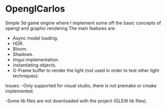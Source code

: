 # OpenglCarlos
 
Simple 3d game engine where I implement some off the basic concepts of opengl and graphic rendering
The main features are:

- Async model loading.
- HDR.
- Bloom.
- Shadows.
- Imgui implementation.
- instantiating objects.
- G-Frame buffer to render the light (not used in order to test other light techniques).

Issues:
-Only supported for visual studio, there is not premake or cmake implemented.

-Some lib files are not downloaded with the project (GLEW lib files).
